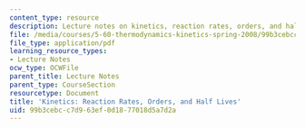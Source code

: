 ```yaml
---
content_type: resource
description: Lecture notes on kinetics, reaction rates, orders, and half lives.
file: /media/courses/5-60-thermodynamics-kinetics-spring-2008/99b3cebcc7d963ef0d1877018d5a7d2a_lec_29.pdf
file_type: application/pdf
learning_resource_types:
- Lecture Notes
ocw_type: OCWFile
parent_title: Lecture Notes
parent_type: CourseSection
resourcetype: Document
title: 'Kinetics: Reaction Rates, Orders, and Half Lives'
uid: 99b3cebc-c7d9-63ef-0d18-77018d5a7d2a
---
```

